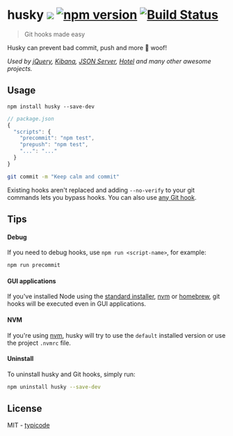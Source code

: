 # husky [![](http://img.shields.io/npm/dm/husky.svg?style=flat)](https://www.npmjs.org/package/husky) [![npm version](https://badge.fury.io/js/husky.svg)](http://badge.fury.io/js/husky) [![Build Status](https://travis-ci.org/typicode/husky.svg?branch=master)](https://travis-ci.org/typicode/husky)

> Git hooks made easy

Husky can prevent bad commit, push and more :dog: woof!

_Used by [jQuery](https://github.com/jquery/jquery), [Kibana](https://github.com/elastic/kibana), [JSON Server](https://github.com/typicode/json-server), [Hotel](https://github.com/typicode/hotel) and many other awesome projects._

## Usage

```
npm install husky --save-dev
```

```javascript
// package.json
{
  "scripts": {
    "precommit": "npm test",
    "prepush": "npm test",
    "...": "..."
  }
}
```

```bash
git commit -m "Keep calm and commit"
```

Existing hooks aren't replaced and adding `--no-verify` to your git commands lets you bypass hooks. You can also use [any Git hook](HOOKS.md).

## Tips

#### Debug

If you need to debug hooks, use `npm run <script-name>`, for example:

```bash
npm run precommit
```

#### GUI applications

If you've installed Node using the [standard installer](https://nodejs.org/en/), [nvm](https://github.com/creationix/nvm) or [homebrew](http://brew.sh/), git hooks will be executed even in GUI applications.

#### NVM

If you're using [nvm](https://github.com/creationix/nvm), husky will try to use the `default` installed version or use the project `.nvmrc` file.

#### Uninstall

To uninstall husky and Git hooks, simply run:

```bash
npm uninstall husky --save-dev
```

## License

MIT - [typicode](https://github.com/typicode)
